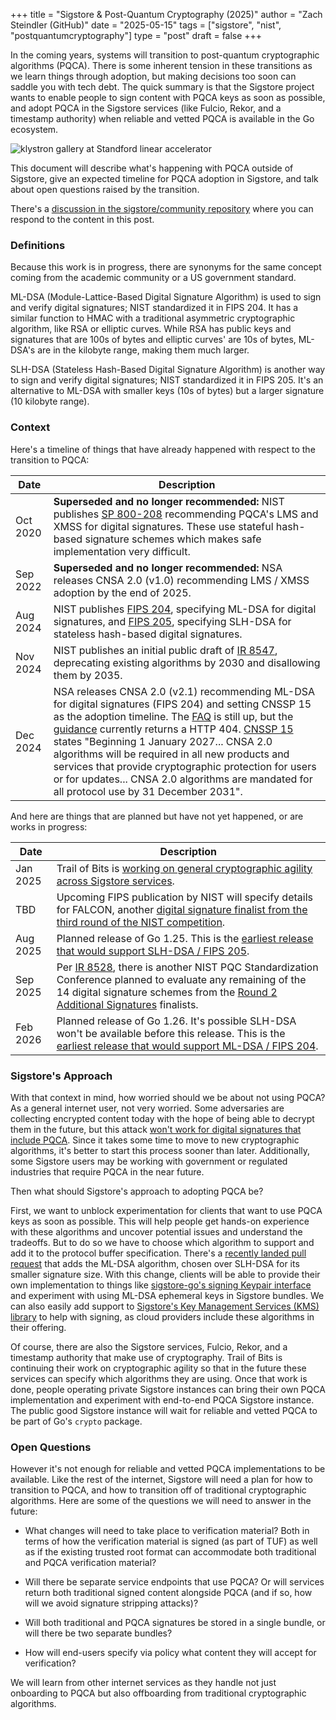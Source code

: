 +++
title = "Sigstore & Post-Quantum Cryptography (2025)"
author = "Zach Steindler (GitHub)"
date = "2025-05-15"
tags = ["sigstore", "nist", "postquantumcryptography"]
type = "post"
draft = false
+++

In the coming years, systems will transition to post-quantum cryptographic algorithms (PQCA). There is some inherent tension in these transitions as we learn things through adoption, but making decisions too soon can saddle you with tech debt. The quick summary is that the Sigstore project wants to enable people to sign content with PQCA keys as soon as possible, and adopt PQCA in the Sigstore services (like Fulcio, Rekor, and a timestamp authority) when reliable and vetted PQCA is available in the Go ecosystem.

![klystron gallery at Standford linear accelerator](/images/slac.jpg)

This document will describe what's happening with PQCA outside of Sigstore, give an expected timeline for PQCA adoption in Sigstore, and talk about open questions raised by the transition.

There's a [discussion in the sigstore/community repository](https://github.com/sigstore/community/discussions/591) where you can respond to the content in this post.

### Definitions

Because this work is in progress, there are synonyms for the same concept coming from the academic community or a US government standard.

ML-DSA (Module-Lattice-Based Digital Signature Algorithm) is used to sign and verify digital signatures; NIST standardized it in FIPS 204. It has a similar function to HMAC with a traditional asymmetric cryptographic algorithm, like RSA or elliptic curves. While RSA has public keys and signatures that are 100s of bytes and elliptic curves' are 10s of bytes, ML-DSA's are in the kilobyte range, making them much larger.

SLH-DSA (Stateless Hash-Based Digital Signature Algorithm) is another way to sign and verify digital signatures; NIST standardized it in FIPS 205. It's an alternative to ML-DSA with smaller keys (10s of bytes) but a larger signature (10 kilobyte range).

### Context

Here's a timeline of things that have already happened with respect to the transition to PQCA:

| Date | Description |
| --- | --- |
| Oct 2020 | **Superseded and no longer recommended:** NIST publishes [SP 800-208](https://csrc.nist.gov/pubs/sp/800/208/final) recommending PQCA's LMS and XMSS for digital signatures. These use stateful hash-based signature schemes which makes safe implementation very difficult. |
| Sep 2022 | **Superseded and no longer recommended:** NSA releases CNSA 2.0 (v1.0) recommending LMS / XMSS adoption by the end of 2025. |
| Aug 2024 | NIST publishes [FIPS 204](https://csrc.nist.gov/pubs/fips/204/final), specifying ML-DSA for digital signatures, and [FIPS 205](https://csrc.nist.gov/pubs/fips/205/final), specifying SLH-DSA for stateless hash-based digital signatures. |
| Nov 2024 | NIST publishes an initial public draft of [IR 8547](https://csrc.nist.gov/pubs/ir/8547/ipd), deprecating existing algorithms by 2030 and disallowing them by 2035. |
| Dec 2024 | NSA releases CNSA 2.0 (v2.1) recommending ML-DSA for digital signatures (FIPS 204) and setting CNSSP 15 as the adoption timeline. The [FAQ](https://media.defense.gov/2022/Sep/07/2003071836/-1/-1/0/CSI_CNSA_2.0_FAQ_.PDF) is still up, but the [guidance](https://media.defense.gov/2022/Sep/07/2003071834/-1/-1/0/CSA_CNSA_2.0_ALGORITHMS_.PDF) currently returns a HTTP 404. [CNSSP 15](https://www.cnss.gov/CNSS/openDoc.cfm?a=%2F3d3sI7VEM5svJe45UgUCg%3D%3D&b=C8B7B57CA694A14AF5C7B79438F7A465B5D7B8C7117957E9ED2F691A0A89A1FE48C8193F6B53A8398540602962045C7C) states "Beginning 1 January 2027... CNSA 2.0 algorithms will be required in all new products and services that provide cryptographic protection for users or for updates... CNSA 2.0 algorithms are mandated for all protocol use by 31 December 2031". |

And here are things that are planned but have not yet happened, or are works in progress:

| Date | Description |
| --- | --- |
| Jan 2025 | Trail of Bits is [working on general cryptographic agility across Sigstore services](https://github.com/sigstore/sig-clients/issues/16). |
| TBD | Upcoming FIPS publication by NIST will specify details for FALCON, another [digital signature finalist from the third round of the NIST competition](https://csrc.nist.gov/Projects/post-quantum-cryptography/post-quantum-cryptography-standardization/round-3-submissions).  |
| Aug 2025 | Planned release of Go 1.25. This is the [earliest release that would support SLH-DSA / FIPS 205](https://github.com/golang/go/issues/64537#issuecomment-2445056004). |
| Sep 2025 | Per [IR 8528](https://csrc.nist.gov/pubs/ir/8528/final), there is another NIST PQC Standardization Conference planned to evaluate any remaining of the 14 digital signature schemes from the [Round 2 Additional Signatures](https://csrc.nist.gov/Projects/pqc-dig-sig/round-2-additional-signatures) finalists. |
| Feb 2026 | Planned release of Go 1.26. It's possible SLH-DSA won't be available before this release. This is the [earliest release that would support ML-DSA / FIPS 204](https://github.com/golang/go/issues/64537#issuecomment-2877714729). |

### Sigstore's Approach

With that context in mind, how worried should we be about not using PQCA? As a general internet user, not very worried. Some adversaries are collecting encrypted content today with the hope of being able to decrypt them in the future, but this attack [won't work for digital signatures that include PQCA](https://bughunters.google.com/blog/5108747984306176/google-s-threat-model-for-post-quantum-cryptography#software-signatures). Since it takes some time to move to new cryptographic algorithms, it's better to start this process sooner than later. Additionally, some Sigstore users may be working with government or regulated industries that require PQCA in the near future.

Then what should Sigstore's approach to adopting PQCA be?

First, we want to unblock experimentation for clients that want to use PQCA keys as soon as possible. This will help people get hands-on experience with these algorithms and uncover potential issues and understand the tradeoffs. But to do so we have to choose which algorithm to support and add it to the protocol buffer specification. There's a [recently landed pull request](https://github.com/sigstore/protobuf-specs/pull/616) that adds the ML-DSA algorithm, chosen over SLH-DSA for its smaller signature size. With this change, clients will be able to provide their own implementation to things like [sigstore-go's signing Keypair interface](https://github.com/sigstore/sigstore-go/blob/48df3a9d13bf9e18e84af432290b5742c26437ab/pkg/sign/keys.go#L33-L39) and experiment with using ML-DSA ephemeral keys in Sigstore bundles. We can also easily add support to [Sigstore's Key Management Services (KMS) library](https://github.com/sigstore/sigstore/tree/main/pkg/signature/kms) to help with signing, as cloud providers include these algorithms in their offering.

Of course, there are also the Sigstore services, Fulcio, Rekor, and a timestamp authority that make use of cryptography. Trail of Bits is continuing their work on cryptographic agility so that in the future these services can specify which algorithms they are using. Once that work is done, people operating private Sigstore instances can bring their own PQCA implementation and experiment with end-to-end PQCA Sigstore instance. The public good Sigstore instance will wait for reliable and vetted PQCA to be part of Go's `crypto` package.

### Open Questions

However it's not enough for reliable and vetted PQCA implementations to be available. Like the rest of the internet, Sigstore will need a plan for how to transition to PQCA, and how to transition off of traditional cryptographic algorithms. Here are some of the questions we will need to answer in the future:

- What changes will need to take place to verification material? Both in terms of how the verification material is signed (as part of TUF) as well as if the existing trusted root format can accommodate both traditional and PQCA verification material?

- Will there be separate service endpoints that use PQCA? Or will services return both traditional signed content alongside PQCA (and if so, how will we avoid signature stripping attacks)?

- Will both traditional and PQCA signatures be stored in a single bundle, or will there be two separate bundles?

- How will end-users specify via policy what content they will accept for verification?

We will learn from other internet services as they handle not just onboarding to PQCA but also offboarding from traditional cryptographic algorithms.
